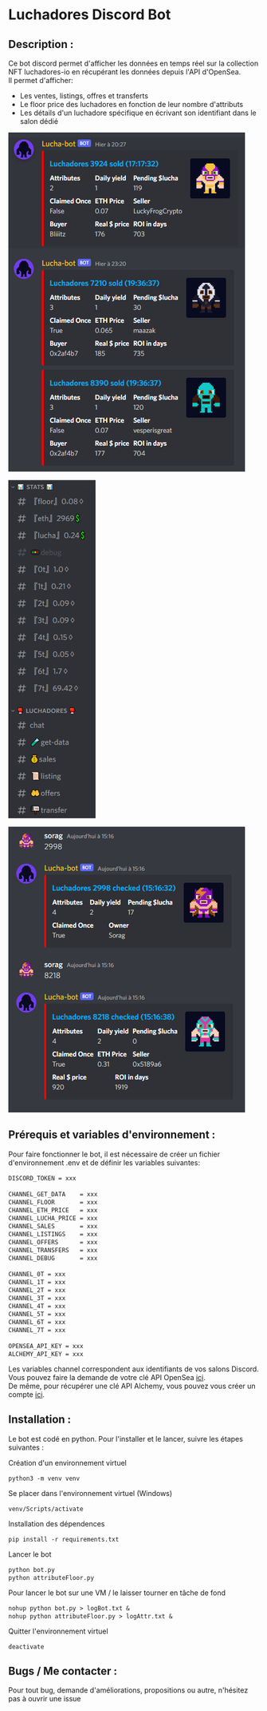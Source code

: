 # Luchadores Discord Bot

## Description :

Ce bot discord permet d'afficher les données en temps réel sur la collection NFT luchadores-io en récupérant les données depuis l'API d'OpenSea.  
Il permet d'afficher:  
* Les ventes, listings, offres et transferts
* Le floor price des luchadores en fonction de leur nombre d'attributs
* Les détails d'un luchadore spécifique en écrivant son identifiant dans le salon dédié  

![sales](img/sales.PNG)  

![channels](img/channels.PNG)  

![getData](img/get_data.PNG)

## Prérequis et variables d'environnement :

Pour faire fonctionner le bot, il est nécessaire de créer un fichier d'environnement .env et de définir les variables suivantes:
```
DISCORD_TOKEN = xxx

CHANNEL_GET_DATA    = xxx
CHANNEL_FLOOR       = xxx
CHANNEL_ETH_PRICE   = xxx
CHANNEL_LUCHA_PRICE = xxx
CHANNEL_SALES       = xxx
CHANNEL_LISTINGS    = xxx
CHANNEL_OFFERS      = xxx
CHANNEL_TRANSFERS   = xxx
CHANNEL_DEBUG       = xxx

CHANNEL_0T = xxx
CHANNEL_1T = xxx
CHANNEL_2T = xxx
CHANNEL_3T = xxx
CHANNEL_4T = xxx
CHANNEL_5T = xxx
CHANNEL_6T = xxx
CHANNEL_7T = xxx

OPENSEA_API_KEY = xxx
ALCHEMY_API_KEY = xxx
```

Les variables channel correspondent aux identifiants de vos salons Discord.  
Vous pouvez faire la demande de votre clé API OpenSea [ici](https://docs.opensea.io/reference/request-an-api-key).  
De même, pour récupérer une clé API Alchemy, vous pouvez vous créer un compte [ici](https://dashboard.alchemyapi.io/).

## Installation :

Le bot est codé en python. Pour l'installer et le lancer, suivre les étapes suivantes :

Création d'un environnement virtuel
```
python3 -m venv venv
```

Se placer dans l'environnement virtuel (Windows)
```
venv/Scripts/activate
```

Installation des dépendences
```
pip install -r requirements.txt
```

Lancer le bot
```
python bot.py
python attributeFloor.py
```

Pour lancer le bot sur une VM / le laisser tourner en tâche de fond
```
nohup python bot.py > logBot.txt &
nohup python attributeFloor.py > logAttr.txt &
```

Quitter l'environnement virtuel
```
deactivate
```

## Bugs / Me contacter :

Pour tout bug, demande d'améliorations, propositions ou autre, n'hésitez pas à ouvrir une issue